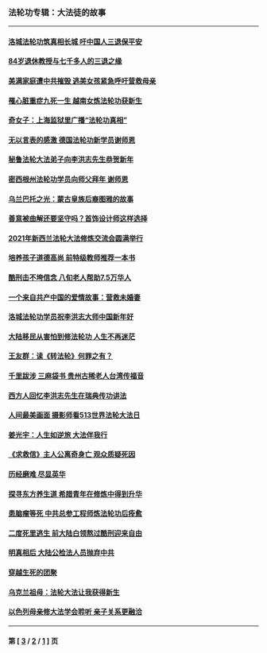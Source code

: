 ### 法轮功专辑：大法徒的故事
---
#### [洛城法轮功筑真相长城 吁中国人三退保平安](../../pages/nf1147481/n13892471.md?05120430) 
#### [84岁退休教授与七千多人的三退之缘](../../pages/nf1147481/n13796650.md?05120430) 
#### [美满家庭遭中共摧毁 逃美女孩紧急呼吁营救母亲](../../pages/nf1147481/n13792859.md?05120430) 
#### [罹心脏重症九死一生 越南女炼法轮功获新生](../../pages/nf1147481/n13732766.md?05120430) 
#### [奇女子：上海监狱里广播“法轮功真相”](../../pages/nf1147481/n13726443.md?05120430) 
#### [无以言表的感激 德国法轮功新学员谢师恩](../../pages/nf1147481/n13543790.md?05120430) 
#### [秘鲁法轮大法弟子向李洪志先生恭贺新年](../../pages/nf1147481/n13540182.md?05120430) 
#### [密西根州法轮功学员向师父拜年 谢师恩](../../pages/nf1147481/n13538183.md?05120430) 
#### [乌兰巴托之光：蒙古皇族后裔图雅的故事](../../pages/nf1147481/n13155759.md?05120430) 
#### [善意被曲解还要坚守吗？首饰设计师这样选择](../../pages/nf1147481/n13077575.md?05120430) 
#### [2021年新西兰法轮大法修炼交流会圆满举行](../../pages/nf1147481/n13033149.md?05120430) 
#### [培养孩子道德高尚 前特级教师推荐一本书](../../pages/nf1147481/n12938640.md?05120430) 
#### [酷刑击不垮信念 八旬老人帮助7.5万华人](../../pages/nf1147481/n12880712.md?05120430) 
#### [一个来自共产中国的爱情故事：营救未婚妻](../../pages/nf1147481/n12778386.md?05120430) 
#### [洛城法轮功学员祝李洪志大师中国新年好](../../pages/nf1147481/n12724685.md?05120430) 
#### [大陆移民从害怕到修法轮功 人生不再迷茫](../../pages/nf1147481/n12414325.md?05120430) 
#### [王友群：读《转法轮》何罪之有？](../../pages/nf1147481/n12408647.md?05120430) 
#### [千里跋涉 三麻袋书 贵州古稀老人台湾传福音](../../pages/nf1147481/n12198750.md?05120430) 
#### [西方人回忆李洪志先生在瑞典传功讲法](../../pages/nf1147481/n12099607.md?05120430) 
#### [人间最美画面 摄影师看513世界法轮大法日](../../pages/nf1147481/n12094118.md?05120430) 
#### [姜光宇：人生如逆旅 大法伴我行](../../pages/nf1147481/n12088664.md?05120430) 
#### [《求救信》主人公离奇身亡 观众质疑死因](../../pages/nf1147481/n11845215.md?05120430) 
#### [历经磨难 尽显英华](../../pages/nf1147481/n11723297.md?05120430) 
#### [探寻东方养生道 希腊青年在修炼中得到升华](../../pages/nf1147481/n11494502.md?05120430) 
#### [患脑瘤等死 中共总参工程师炼法轮功后痊愈](../../pages/nf1147481/n11466682.md?05120430) 
#### [二度死里逃生 前大陆白领熬过酷刑迎来自由](../../pages/nf1147481/n11368594.md?05120430) 
#### [明真相后 大陆公检法人员抛弃中共](../../pages/nf1147481/n11358618.md?05120430) 
#### [穿越生死的团聚](../../pages/nf1147481/n11258922.md?05120430) 
#### [乌克兰祖母：法轮大法让我获得新生](../../pages/nf1147481/n11269457.md?05120430) 
#### [以色列母亲修大法学会聆听 亲子关系更融洽](../../pages/nf1147481/n11268195.md?05120430) 

---
#### 第 [ [3](./3.md?05120430) / [2](./2.md?05120430) / [1](./1.md?05120430) ] 页
